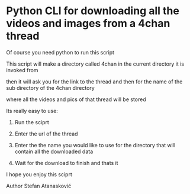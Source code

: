 # Python CLI for downloading all the videos and images from a 4chan thread

  

Of course you need python to run this script

  

This script will make a directory called 4chan in the current directory it is invoked from

then it will ask you for the link to the thread and then for the name of the sub directory of the 4chan directory

where all the videos and pics of that thread will be stored

  

Its really easy to use:

  

1) Run the sciprt

  

2) Enter the url of the thread

  

3) Enter the the name you would like to use for the directory that will contain all the downloaded data

  

4) Wait for the download to finish and thats it

  

I hope you enjoy this sciprt

  

Author Stefan Atanasković
